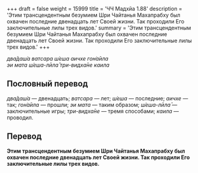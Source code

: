 +++
draft = false
weight = 15999
title = 'ЧЧ Мадхйа 1.88'
description = 'Этим трансцендентным безумием Шри Чайтанья Махапрабху был охвачен последние двенадцать лет Своей жизни. Так проходили Его заключительные лилы трех видов.'
summary = 'Этим трансцендентным безумием Шри Чайтанья Махапрабху был охвачен последние двенадцать лет Своей жизни. Так проходили Его заключительные лилы трех видов.'
+++

_два̄даш́а ватсара ш́еша аичхе гон̇а̄ила  
эи мата ш́еша-лӣла̄ три-видха̄не каила_

## Пословный перевод

_два̄даш́а_ — двенадцать; _ватсара_ — лет; _ш́еша_ — последние; _аичхе_ — так; _гон̇а̄ила_ — прошли; _эи_ _мата_ — таким образом; _ш́еша_\-_лӣла̄_ — заключительные игры; _три_\-_видха̄не_ — тремя способами; _каила_ — проводил.

## Перевод

**Этим трансцендентным безумием Шри Чайтанья Махапрабху был охвачен последние двенадцать лет Своей жизни. Так проходили Его заключительные лилы трех видов.**
